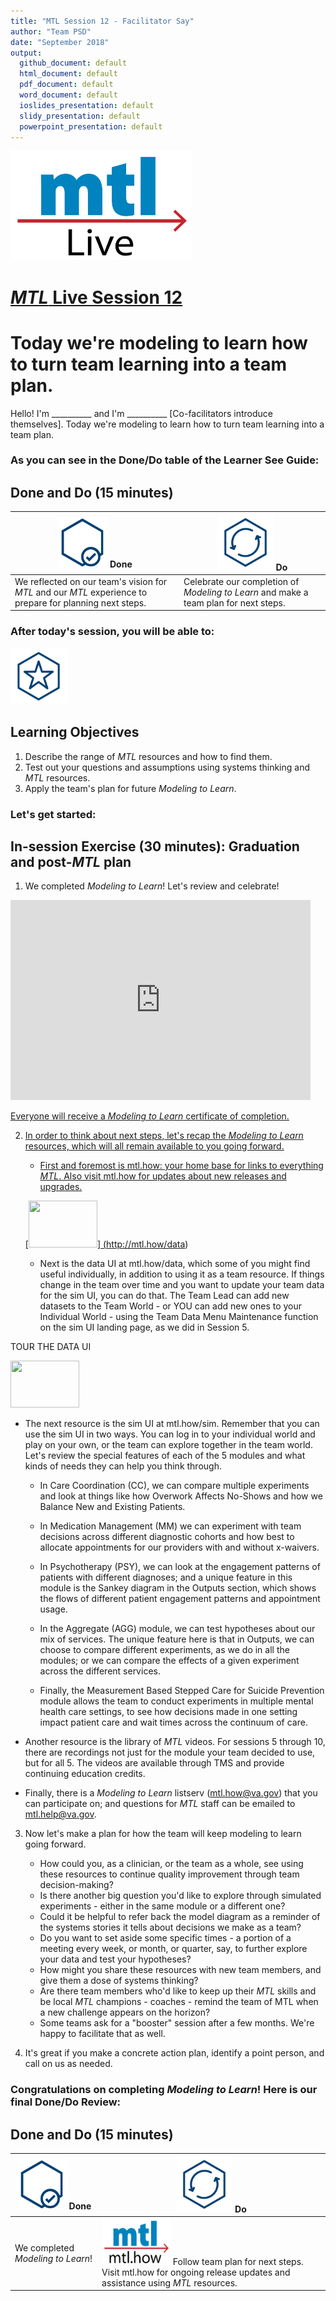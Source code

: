 ```yaml
---
title: "MTL Session 12 - Facilitator Say"
author: "Team PSD"
date: "September 2018"
output: 
  github_document: default
  html_document: default
  pdf_document: default
  word_document: default
  ioslides_presentation: default
  slidy_presentation: default
  powerpoint_presentation: default
---
```


<img src = "https://github.com/lzim/teampsd/blob/master/resources/logos/mtl_live_sq_sm.png"
     height = "175" width = "290">  

# [*MTL* Live Session 12](https://github.com/lzim/teampsd/blob/master/mtl_facilitate_workgroup/mtl_live_guide/mtl_live_session12_see.Rmd "MTL Live Session 12")

# Today we're modeling to learn how to turn team learning into a team plan.
Hello! I'm __________ and I'm __________ [Co-facilitators introduce themselves]. Today we're modeling to learn how to turn team learning into a team plan.    

### As you can see in the Done/Do table of the Learner See Guide:

## Done and Do (15 minutes)
<!-- Do/Done Tables -->
| <img src = "https://github.com/lzim/teampsd/blob/master/resources/icons/done.png" height = "80" width = "80"> **Done** | <img src = "https://github.com/lzim/teampsd/blob/master/resources/icons/do.png" height = "90" width = "90"> **Do** |
| --- | --- |  
| We reflected on our team's vision for _MTL_ and our _MTL_ experience to prepare for planning next steps. | Celebrate our completion of _Modeling to Learn_ and make a team plan for next steps. | 

### After today's session, you will be able to:

<!-- Learning Objectives Icon --> 
<img src = "https://github.com/lzim/teampsd/blob/master/resources/icons/learning_objectives.png" height = "90" width = "90" style ="display: inline-block"/> 

## Learning Objectives

1. Describe the range of *MTL* resources and how to find them.
2. Test out your questions and assumptions using systems thinking and *MTL* resources.
3. Apply the team's plan for future *Modeling to Learn*.

### Let's get started:

## In-session Exercise (30 minutes): Graduation and post-*MTL* plan

1. We completed _Modeling to Learn_! Let's review and celebrate! 

<iframe src="https://giphy.com/embed/26tOZ42Mg6pbTUPHW" width="480" height="320" frameBorder="0" class="giphy-embed" allowFullScreen></iframe><p><a href="https://giphy.com/gifs/26tOZ42Mg6pbTUPHW">
  

Everyone will receive a *Modeling to Learn* certificate of completion. 

2. In order to think about next steps, let's recap the *Modeling to Learn* resources, which will all remain available to you going forward.

   + First and foremost is mtl.how: your home base for links to everything *MTL*. Also visit mtl.how for updates about new releases and upgrades.

   [<img src = "https://raw.githubusercontent.com/lzim/teampsd/master/resources/logos/mtl_how_data_sm.png" height = "75" width = "110">] (http://mtl.how/data)
      
   + Next is the data UI at mtl.how/data, which some of you might find useful individually, in addition to using it as a team resource. If things change in the team over time and you want to update your team data for the sim UI, you can do that. The Team Lead can add new datasets to the Team World - or YOU can add new ones to your Individual World - using the Team Data Menu Maintenance function on the sim UI landing page, as we did in Session 5.
   
TOUR THE DATA UI

   [<img src = "https://raw.githubusercontent.com/lzim/teampsd/master/resources/logos/mtl_how_sim.png" height = "75" width = "110">](http://mtl.how/sim) 
      
   + The next resource is the sim UI at mtl.how/sim. Remember that you can use the sim UI in two ways. You can log in to your individual world and play on your own, or the team can explore together in the team world. Let's review the special features of each of the 5 modules and what kinds of needs they can help you think through.  

       + In Care Coordination (CC), we can compare multiple experiments and look at things like how Overwork Affects No-Shows and how we Balance New and Existing Patients.

       + In Medication Management (MM) we can experiment with team decisions across different diagnostic cohorts and how best to allocate appointments for our providers with and without x-waivers.

       + In Psychotherapy (PSY), we can look at the engagement patterns of patients with different diagnoses; and a unique feature in this module is the Sankey diagram in the Outputs section, which shows the flows of different patient engagement patterns and appointment usage.

       + In the Aggregate (AGG) module, we can test hypotheses about our mix of services. The unique feature here is that in Outputs, we can choose to compare different experiments, as we do in all the modules; or we can compare the effects of a given experiment across the different services. 

       + Finally, the Measurement Based Stepped Care for Suicide Prevention module allows the team to conduct experiments in multiple mental health care settings, to see how decisions made in one setting impact patient care and wait times across the continuum of care.
       
   + Another resource is the library of *MTL* videos. For sessions 5 through 10, there are recordings not just for the module your team decided to use, but for all 5. The videos are available through TMS and provide continuing education credits.

   + Finally, there is a *Modeling to Learn* listserv (mtl.how@va.gov) that you can participate on; and questions for *MTL* staff can be emailed to mtl.help@va.gov. 

3. Now let's make a plan for how the team will keep modeling to learn going forward.  

   + How could you, as a clinician, or the team as a whole, see using these resources to continue quality improvement through team decision-making?
   + Is there another big question you'd like to explore through simulated experiments - either in the same module or a different one?
   + Could it be helpful to refer back the model diagram as a reminder of the systems stories it tells about decisions we make as a team?
   + Do you want to set aside some specific times - a portion of a meeting every week, or month, or quarter, say, to further explore your data and test your hypotheses?
   + How might you share these resources with new team members, and give them a dose of systems thinking?
   + Are there team members who'd like to keep up their *MTL* skills and be local *MTL* champions - coaches - remind the team of MTL when a new challenge appears on the horizon?
   + Some teams ask for a "booster" session after a few months. We're happy to facilitate that as well.
   
 13. It's great if you make a concrete action plan, identify a point person, and call on us as needed.

### Congratulations on completing *Modeling to Learn*! Here is our final Done/Do Review:


## Done and Do (15 minutes)
<!-- Do/Done Tables -->
| <img src = "https://github.com/lzim/teampsd/blob/master/resources/icons/done.png" height = "80" width = "80"> **Done** | <img src = "https://github.com/lzim/teampsd/blob/master/resources/icons/do.png" height = "90" width = "90"> **Do** |
| --- | --- | 
| We completed _Modeling to Learn_!|[<img src = "https://raw.githubusercontent.com/lzim/teampsd/master/resources/logos/mtl_how_sm.png" height = "75" width = "110">](http://mtl.how) Follow team plan for next steps. Visit mtl.how for ongoing release updates and assistance using _MTL_ resources. | 


